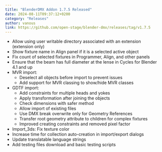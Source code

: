 ```yaml
---
title: "BlenderDMX Addon 1.7.5 Released"
date: 2024-08-11T09:37:12+0200
category: "Releases"
author: vanous
link: https://github.com/open-stage/blender-dmx/releases/tag/v1.7.5
---
```


* Allow using user writable directory associated with an extension (extension only)
* Show fixture name in Align panel if it is a selected active object
* Fix count of selected fixtures in Programmer, Align, and other panels
* Ensure that the beam has full diameter at the lense in Cycles for Blender 4.1 and up
* MVR import:
    * Deselect all objects before import to prevent issues
    * Add support for MVR classing to show/hide MVR classes
* GDTF import:
    * Add constraints for multiple heads and yokes
    * Apply transformation after joining the objects
    * Check dimensions with safer method
    * Allow import of existing files
    * Use DMX break overwrite only for Geometry References
    * Transfer root geometry attribute to children for complex fixtures
    * Improved creating constraints and removed pixel factor
* Import_3ds: Fix texture color
* Increase time for collection auto-creation in import/export dialogs
* Update translatable language strings
* Add testing files download and basic testing scripts
